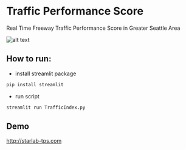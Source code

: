 # Traffic Performance Score
Real Time Freeway Traffic Performance Score in Greater Seattle Area

![alt text](https://github.com/AI-Group-STAR-Lab-UW/Traffic-Index/blob/master/images/TrafficIndex.PNG "Traffic Peformance Score Demo")


## How to run:
* install streamlit package
```python
pip install streamlit
```
* run script
```python
streamlit run TrafficIndex.py
```
## Demo
http://starlab-tps.com
